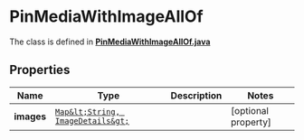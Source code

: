 

# PinMediaWithImageAllOf

The class is defined in **[PinMediaWithImageAllOf.java](../../src/main/java/org/openapitools/model/PinMediaWithImageAllOf.java)**

## Properties

Name | Type | Description | Notes
------------ | ------------- | ------------- | -------------
**images** | [`Map&lt;String, ImageDetails&gt;`](ImageDetails.md) |  |  [optional property]



